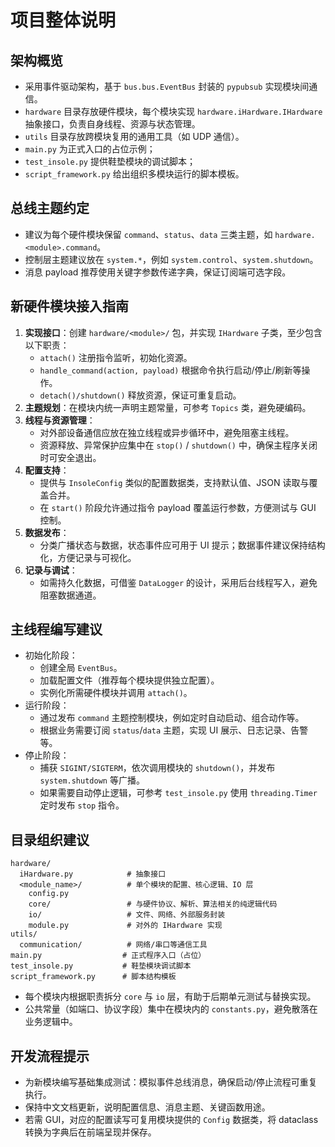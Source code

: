 # 项目整体说明

## 架构概览
- 采用事件驱动架构，基于 `bus.bus.EventBus` 封装的 `pypubsub` 实现模块间通信。
- `hardware` 目录存放硬件模块，每个模块实现 `hardware.iHardware.IHardware` 抽象接口，负责自身线程、资源与状态管理。
- `utils` 目录存放跨模块复用的通用工具（如 UDP 通信）。
- `main.py` 为正式入口的占位示例；
- `test_insole.py` 提供鞋垫模块的调试脚本；
- `script_framework.py` 给出组织多模块运行的脚本模板。

## 总线主题约定
- 建议为每个硬件模块保留 `command`、`status`、`data` 三类主题，如 `hardware.<module>.command`。
- 控制层主题建议放在 `system.*`，例如 `system.control`、`system.shutdown`。
- 消息 payload 推荐使用关键字参数传递字典，保证订阅端可选字段。

## 新硬件模块接入指南
1. **实现接口**：创建 `hardware/<module>/` 包，并实现 `IHardware` 子类，至少包含以下职责：
   - `attach()` 注册指令监听，初始化资源。
   - `handle_command(action, payload)` 根据命令执行启动/停止/刷新等操作。
   - `detach()/shutdown()` 释放资源，保证可重复启动。
2. **主题规划**：在模块内统一声明主题常量，可参考 `Topics` 类，避免硬编码。
3. **线程与资源管理**：
   - 对外部设备通信应放在独立线程或异步循环中，避免阻塞主线程。
   - 资源释放、异常保护应集中在 `stop()` / `shutdown()` 中，确保主程序关闭时可安全退出。
4. **配置支持**：
   - 提供与 `InsoleConfig` 类似的配置数据类，支持默认值、JSON 读取与覆盖合并。
   - 在 `start()` 阶段允许通过指令 payload 覆盖运行参数，方便测试与 GUI 控制。
5. **数据发布**：
   - 分类广播状态与数据，状态事件应可用于 UI 提示；数据事件建议保持结构化，方便记录与可视化。
6. **记录与调试**：
   - 如需持久化数据，可借鉴 `DataLogger` 的设计，采用后台线程写入，避免阻塞数据通道。

## 主线程编写建议
- 初始化阶段：
  - 创建全局 `EventBus`。
  - 加载配置文件（推荐每个模块提供独立配置）。
  - 实例化所需硬件模块并调用 `attach()`。
- 运行阶段：
  - 通过发布 `command` 主题控制模块，例如定时自动启动、组合动作等。
  - 根据业务需要订阅 `status`/`data` 主题，实现 UI 展示、日志记录、告警等。
- 停止阶段：
  - 捕获 `SIGINT/SIGTERM`，依次调用模块的 `shutdown()`，并发布 `system.shutdown` 等广播。
  - 如果需要自动停止逻辑，可参考 `test_insole.py` 使用 `threading.Timer` 定时发布 `stop` 指令。

## 目录组织建议
```
hardware/
  iHardware.py            # 抽象接口
  <module_name>/          # 单个模块的配置、核心逻辑、IO 层
    config.py
    core/                 # 与硬件协议、解析、算法相关的纯逻辑代码
    io/                   # 文件、网络、外部服务封装
    module.py             # 对外的 IHardware 实现
utils/
  communication/          # 网络/串口等通信工具
main.py                  # 正式程序入口（占位）
test_insole.py           # 鞋垫模块调试脚本
script_framework.py      # 脚本结构模板
``` 
- 每个模块内根据职责拆分 `core` 与 `io` 层，有助于后期单元测试与替换实现。
- 公共常量（如端口、协议字段）集中在模块内的 `constants.py`，避免散落在业务逻辑中。

## 开发流程提示
- 为新模块编写基础集成测试：模拟事件总线消息，确保启动/停止流程可重复执行。
- 保持中文文档更新，说明配置信息、消息主题、关键函数用途。
- 若需 GUI，对应的配置读写可复用模块提供的 `Config` 数据类，将 dataclass 转换为字典后在前端呈现并保存。
